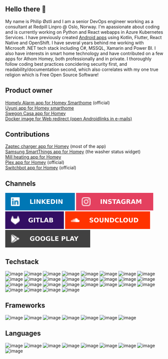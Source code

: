 ## Hello there 👋

My name is Philip Østli and I am a senior DevOps engineer working as a consultant at Redpill Linpro @ Oslo, Norway. I'm apassionate about coding and is currently working on Python and React webapps in Azure Kubernetes Services. I have previously created [Android apps](https://play.google.com/store/apps/details?id=com.loggbokapp&pcampaignid=web_share) using Kotlin, Flutter, React Native and OpenShift. I have several years behind me working with Microsoft .NET tech stack including C#, MSSQL, Xamarin and Power BI. I also have interests in smart home technology and have contributed on a few apps for Athom Homey, both professionally and in private.
I thoroughly follow coding best practices concidering security first, and readability/documentation second, which also correlates with my one true religion which is Free Open Source Software!

## Product owner
[Homely Alarm app for Homey Smarthome](https://homey.app/en-us/app/no.homely/Homely/)  (official)  
[Uyuni app for Homey smarthome](https://homey.app/no-no/app/com.uyunilighting/Uyuni/)  
[Swegon Casa app for Homey](https://homey.app/no-no/app/com.swegon/Swegon)  
[Docker image for Web redirect (open Androidlinks in e-mails)](https://hub.docker.com/r/philipostli/docker-web-redirect)  

## Contributions
[Zaptec charger app for Homey](https://homey.app/no-no/app/com.zaptec/Zaptec/) (most of the app)  
[Samsung SmartThings app for Homey](https://homey.app/no-no/app/com.smartthings/Samsung-SmartThings/) (the washer status widget)  
[Mill heating app for Homey](https://homey.app/no-no/app/com.Coderax.MillHeating/Mill-Heating/)  
[Plex app for Homey](https://homey.app/no-no/app/tv.plex/Plex/) (official)  
[Switchbot app for Homey](https://homey.app/no-no/app/com.switchbot/SwitchBot/) (official)  

## Channels
[<img src="linkedin.svg">](http://www.linkedin.com/in/philipostli)
[<img src="instagram.svg">](https://www.instagram.com/philipostli/)
[<img src="gitlab.svg">](https://gitlab.com/philipostli)
[<img src="soundcloud.svg">](https://soundcloud.com/philipostli)
[<img src="googleplay.svg">](https://play.google.com/store/apps/dev?id=8696388378413553416)

## Techstack
![image](https://img.shields.io/badge/Azure_DevOps-0078D7?style=for-the-badge&logo=azure-devops&logoColor=white)
![image](https://img.shields.io/badge/Docker-2CA5E0?style=for-the-badge&logo=docker&logoColor=white)
![image](https://img.shields.io/badge/Kubernetes-3069DE?style=for-the-badge&logo=kubernetes&logoColor=white)
![image](https://img.shields.io/badge/PostgreSQL-316192?style=for-the-badge&logo=postgresql&logoColor=white)
![image](https://img.shields.io/badge/Figma-F24E1E?style=for-the-badge&logo=figma&logoColor=white)
![image](https://img.shields.io/badge/gradle-02303A?style=for-the-badge&logo=gradle&logoColor=white)
![image](https://img.shields.io/badge/GraphQl-E10098?style=for-the-badge&logo=graphql&logoColor=white)
![image](https://img.shields.io/badge/Junit5-25A162?style=for-the-badge&logo=junit5&logoColor=white)
![image](https://img.shields.io/badge/Postman-FF6C37?style=for-the-badge&logo=Postman&logoColor=white)
![image](https://img.shields.io/badge/OpenJDK-ED8B00?style=for-the-badge&logo=openjdk&logoColor=white)
![image](https://img.shields.io/badge/PowerBI-F2C811?style=for-the-badge&logo=Power%20BI&logoColor=white)
![image](https://img.shields.io/badge/Swagger-85EA2D?style=for-the-badge&logo=Swagger&logoColor=white)
![image](https://img.shields.io/badge/Mattermost-0058CC?style=for-the-badge&logo=Mattermost&logoColor=white)
![image](https://img.shields.io/badge/Obsidian-483699?style=for-the-badge&logo=Obsidian&logoColor=white)
![image](https://img.shields.io/badge/VSCode-0078D4?style=for-the-badge&logo=visual%20studio%20code&logoColor=white)
![image](https://img.shields.io/badge/Visual_Studio-5C2D91?style=for-the-badge&logo=visual%20studio&logoColor=white)
![image](https://img.shields.io/badge/IntelliJ_IDEA-000000.svg?style=for-the-badge&logo=intellij-idea&logoColor=white)
![image](https://img.shields.io/badge/datagrip-000000.svg?style=for-the-badge&logo=datagrip&logoColor=white)
![image](https://img.shields.io/badge/PyCharm-000000.svg?&style=for-the-badge&logo=PyCharm&logoColor=white)
![image](https://img.shields.io/badge/Android-3DDC84?style=for-the-badge&logo=android&logoColor=white)
![image](https://img.shields.io/badge/-Wear%20OS-4285F4?style=for-the-badge&logo=wear-os&logoColor=white)
![image](https://img.shields.io/badge/Linux-FCC624?style=for-the-badge&logo=linux&logoColor=black)
![image](https://img.shields.io/badge/Red%20Hat-EE0000?style=for-the-badge&logo=redhat&logoColor=white)
![image](https://img.shields.io/badge/Arduino-00979D?style=for-the-badge&logo=Arduino&logoColor=white)
![image](https://img.shields.io/badge/Raspberry%20Pi-A22846?style=for-the-badge&logo=Raspberry%20Pi&logoColor=white)
![image](https://img.shields.io/badge/Metabase-509EE3?style=for-the-badge&logo=metabase&logoColor=fff)
![image](https://img.shields.io/badge/Sentry-black?style=for-the-badge&logo=Sentry&logoColor=#362D59)
![image](https://img.shields.io/badge/Jira-0052CC?style=for-the-badge&logo=Jira&logoColor=white)

## Frameworks
![image](https://img.shields.io/badge/.NET-512BD4?style=for-the-badge&logo=dotnet&logoColor=white)
![image](https://img.shields.io/badge/React_Native-20232A?style=for-the-badge&logo=react&logoColor=61DAFB)
![image](https://img.shields.io/badge/React-FFFFFF?style=for-the-badge&logo=react&logoColor=61DAFB)
![image](https://img.shields.io/badge/Expo-1B1F23?style=for-the-badge&logo=expo&logoColor=white)
![image](https://img.shields.io/badge/Sass-CC6699?style=for-the-badge&logo=sass&logoColor=white)
![image](https://img.shields.io/badge/Flutter-02569B?style=for-the-badge&logo=flutter&logoColor=white)
![image](https://img.shields.io/badge/Xamarin-3498DB?style=for-the-badge&logo=xamarin&logoColor=white)

## Languages
![image](https://img.shields.io/badge/C%2B%2B-00599C?style=for-the-badge&logo=c%2B%2B&logoColor=white)
![image](https://img.shields.io/badge/C%23-239120?style=for-the-badge&logo=csharp&logoColor=white)
![image](https://img.shields.io/badge/Kotlin-B125EA?style=for-the-badge&logo=kotlin&logoColor=white)
![image](https://img.shields.io/badge/TypeScript-007ACC?style=for-the-badge&logo=typescript&logoColor=white)
![image](https://img.shields.io/badge/Python-FFD43B?style=for-the-badge&logo=python&logoColor=blue)
![image](https://img.shields.io/badge/Dart-0175C2?style=for-the-badge&logo=dart&logoColor=white)
![image](https://img.shields.io/badge/LaTeX-47A141?style=for-the-badge&logo=LaTeX&logoColor=white)
![image](https://img.shields.io/badge/PHP-777BB4?style=for-the-badge&logo=php&logoColor=white)
![image](https://img.shields.io/badge/fortran-734F96?style=for-the-badge&logo=fortran&logoColor=white)
